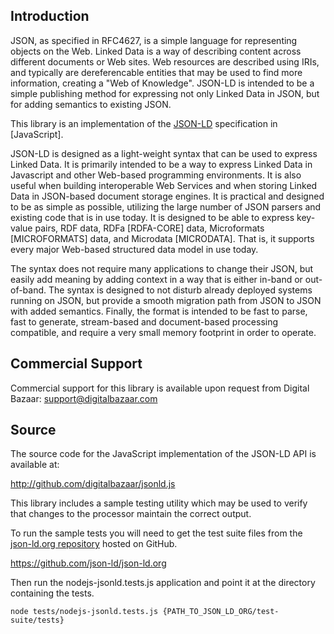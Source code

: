 Introduction
------------

JSON, as specified in RFC4627, is a simple language for representing
objects on the Web. Linked Data is a way of describing content across
different documents or Web sites. Web resources are described using
IRIs, and typically are dereferencable entities that may be used to find
more information, creating a "Web of Knowledge". JSON-LD is intended to
be a simple publishing method for expressing not only Linked Data in
JSON, but for adding semantics to existing JSON.

This library is an implementation of the [JSON-LD] specification
in [JavaScript].

JSON-LD is designed as a light-weight syntax that can be used to express
Linked Data. It is primarily intended to be a way to express Linked Data
in Javascript and other Web-based programming environments. It is also
useful when building interoperable Web Services and when storing Linked
Data in JSON-based document storage engines. It is practical and
designed to be as simple as possible, utilizing the large number of JSON
parsers and existing code that is in use today. It is designed to be
able to express key-value pairs, RDF data, RDFa [RDFA-CORE] data,
Microformats [MICROFORMATS] data, and Microdata [MICRODATA]. That is, it
supports every major Web-based structured data model in use today.

The syntax does not require many applications to change their JSON, but
easily add meaning by adding context in a way that is either in-band or
out-of-band. The syntax is designed to not disturb already deployed
systems running on JSON, but provide a smooth migration path from JSON
to JSON with added semantics. Finally, the format is intended to be fast
to parse, fast to generate, stream-based and document-based processing
compatible, and require a very small memory footprint in order to operate.

Commercial Support
------------------

Commercial support for this library is available upon request from 
Digital Bazaar: support@digitalbazaar.com

Source
------

The source code for the JavaScript implementation of the JSON-LD API
is available at:

http://github.com/digitalbazaar/jsonld.js

This library includes a sample testing utility which may be used to verify
that changes to the processor maintain the correct output.

To run the sample tests you will need to get the test suite files from the
[json-ld.org repository][json-ld.org] hosted on GitHub.

https://github.com/json-ld/json-ld.org

Then run the nodejs-jsonld.tests.js application and point it at the directory
containing the tests.

    node tests/nodejs-jsonld.tests.js {PATH_TO_JSON_LD_ORG/test-suite/tests}

[JSON-LD]: http://json-ld.org/
[json-ld.org]: https://github.com/json-ld/json-ld.org

